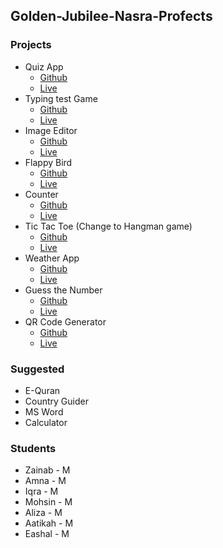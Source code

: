 ## Golden-Jubilee-Nasra-Profects

### Projects

- Quiz App
  - [Github](https://github.com/AzaanUllah-Khan/Math-Quiz)
  - [Live](https://math-quiz-azaan.netlify.app/)
- Typing test Game
  - [Github](https://github.com/AzaanUllah-Khan/Typing-Test-Game)
  - [Live](https://typost.netlify.app/)
- Image Editor
  - [Github](https://github.com/AzaanUllah-Khan/Image-Editor)
  - [Live](https://image-editor-azaan.netlify.app/)
- Flappy Bird
  - [Github](https://github.com/AzaanUllah-Khan/Flappy-Bird)
  - [Live](https://flappybird-azaan.netlify.app/)
- Counter
  - [Github](https://github.com/AzaanUllah-Khan/React-Counter-With-Stop-Watch)
  - [Live](https://react-counter-with-stop-watch.vercel.app/)
- Tic Tac Toe (Change to Hangman game)
  - [Github](https://github.com/AzaanUllah-Khan/Tic-Tac-Toe)
  - [Live](https://tictactoe-azaan.vercel.app/)
- Weather App
  - [Github](https://github.com/AzaanUllah-Khan/Weather-App)
  - [Live](https://weatherapp-azaan.vercel.app/)
- Guess the Number
  - [Github](https://github.com/AzaanUllah-Khan/Guess-The-Number-Game)
  - [Live](https://guess-number-azaan.vercel.app/)
- QR Code Generator
  - [Github](https://github.com/AzaanUllah-Khan/QR-Code-Generator)
  - [Live](https://qrcode-azaan.vercel.app/)
 
### Suggested

- E-Quran
- Country Guider
- MS Word
- Calculator
 
### Students

- Zainab - M
- Amna - M
- Iqra - M
- Mohsin - M
- Aliza - M
- Aatikah - M
- Eashal - M
